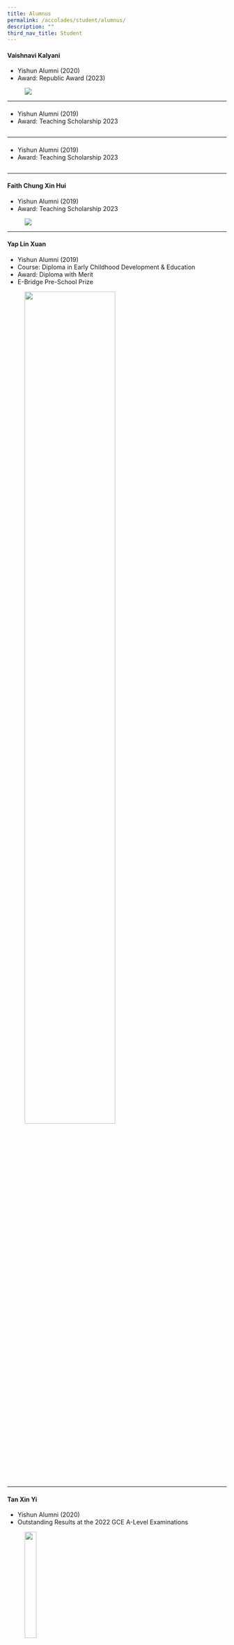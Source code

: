 ```yaml
---
title: Alumnus
permalink: /accolades/student/alumnus/
description: ""
third_nav_title: Student
---
```

#### Vaishnavi Kalyani

* Yishun Alumni (2020)
* Award: Republic Award (2023)

<figure><img src="/images/Accolades/Student/vaishnavi%20kalyani.jpg"></figure>

______________________________________________

#### 

* Yishun Alumni (2019)
* Award: Teaching Scholarship 2023

<figure><img src=""></figure>

______________________________________________

#### 

* Yishun Alumni (2019)
* Award: Teaching Scholarship 2023

<figure><img src=""></figure>

______________________________________________

#### Faith Chung Xin Hui

* Yishun Alumni (2019)
* Award: Teaching Scholarship 2023

<figure><img src="/images/Accolades/Student/faith%20chung%20xin%20hui.jpg"></figure>

______________________________________________

#### Yap Lin Xuan

* Yishun Alumni (2019)
* Course: Diploma in Early Childhood Development &amp; Education
* Award: Diploma with Merit
* E-Bridge Pre-School Prize

<figure><img src="/images/Accolades/Student/yap%20lin%20xuan.jpeg" style="width:70%"></figure>

________________________________________________

#### Tan Xin Yi

* Yishun Alumni (2020)
* Outstanding Results at the 2022 GCE A-Level Examinations

<figure><img src="/images/Accolades/Student/tan%20xin%20yi_photo.png" style="width:25%"></figure>

<figure><img src="/images/Accolades/Student/tan%20xin%20yi%20.png" style="width:50%"></figure>

_____________________________________________

#### Cedric Tay Shi Han and  Tan Su Xin

* Yishun Alumni (2019)
* Outstanding Results at the 2021 GCE A-Level Examinations

<figure><img src="/images/Accolades/Student/Congratulations%20on%20Outstanding%20A-Level%20Results.png" style="width:50%"></figure>

_______________________________________________
	
#### Sally Gloria Manik

* Yishun Alumni (2017)
* School of Management and Communication <br>
(Recipient of Ngee Ann Kongsi Scholarship)

_______________________________________________

#### Baey Kok Wee
	
* Yishun Alumni (2011)
* School of Management and Communication
* Recipient of:
	* RP Scholarship
	* Republic Award
	* Module Prize – Accounting
	* Module Prize – Employment Laws and Labour Relations
	* Module Prize – Manpower Planning, Resourcing and Management

_____________________________________________

#### Ryan Tan Yi En

* Yishun Alumni (2017)
* School of Technology for the Arts (Recipient of Republic Award)

_____________________________________________

#### Phyllis Oh Yu Hui

* Yishun Alumni (2015)
* Recipient of Swan &amp; Maclaren Gold Medal
* Diploma with Merit (Diploma in Media Design) from Singapore Polytechnic

<figure><img src="/images/Accolades/Student/PHYLLIS-OH-YU-HUI_1.jpg" style="width:50%"></figure>

____________________________________________

#### Huang Caihong

* YSS
* Singapore Polytechnic (Recipient of Director’s Honour Roll)

<figure><img src="/images/Accolades/Student/Huang%20Caihong.jpg" style="width:50%"></figure>

__________________________________________

#### Yeo Si Qi Levin

* YSS (2012-2015)
* Nanyang Polytechnic (Recipient of the Infinite Frameworks Silver Medal and Award for Outstanding Project Work)


<figure><img src="/images/Accolades/Student/Yeo%20Si%20Qi%20Levin.jpg" style="width:50%"></figure>

__________________________________________

#### Raiyan Mikael Suhairi

* YSS (2013-2016)
* Singapore Polytechnic (Recipient of the SP Engineering Scholarship)

<figure><img src="/images/Accolades/Student/Raiyan%20Mikael%20Suhairi.jpg" style="width:70%"></figure>

________________________________________

#### Denise Ong Li Jie

* YSS (2013-2016) – (7As for 2016 O Levels)
* NJC (2017-2018) 3 H2 distinctions and distinctions in GP, PW and MTL.

*“Gratitude. Resilience. Optimism. These are some of the virtues that
YSS has taught me over the 4 years. My life back then was like that of
a rollercoaster. But at the same time, my teachers were always there
with me through it all, checking up on me and believing in me. I will
always remember their care and concern. Thank you for providing me
with a lot of opportunities to develop myself as a positive person! In
addition, I am very thankful to have made some true friends.”*

<figure><img src="/images/Accolades/Student/Denise%20Ong%20Li%20Jie.jpg" style="width:50%"></figure>

______________________________________________________

#### Michel Sim

* YSS (2008-2011) (7 A1s in 2011 GCE O-Level Exam)
* AJC( 2012-2013) AJC Alpha Programme
* SUTD (2015 – present)

*“I will forever be grateful beyond words for the many inspiring
teachers and school mates that I have had the fortune of meeting
in YSS. Those four years have instilled in me the values of discipline
and diligence, and my teachers have shown me what a joy learning can
be. I am thankful for the sense of self-belief that I have gained through
the teachers and B.E. Project.”*


<figure><img src="/images/Accolades/Student/Michel%20Sim.png" style="width:50%"></figure>

________________________________________

#### Raphael Khoo

* YSS (2009-2012) (7 A1s in 2011 GCE O-Level Exam)
* HCI (2013-2014)
* University of London (Law) (2017)

*“My life in YSS has been full of struggles, setback and failures; yet, they
taught me the essential qualities of grit and determination. Through the
Values-In-Action Programme and leadership appointments in National
Cadet Corps and Prefectorial Board, I have learnt about the need to
remember our roots and give back to society in whatever ways I can.”*

<figure><img src="/images/Accolades/Student/Raphael%20Khoo.png" style="width:50%"></figure>

__________________________________________

#### Yoh Kai Xiang

* Currently Year 1student of Ngee Ann poly (FILM, SOUND, and Video)
* Graduated from YSS in 2015

Recipient of :

* Tay Eng Soon Scholarship
* Outstanding student Award (Nitec in Digital Audio and Video Production)
* Service Star Award 2017 (DIAMOND) from ITE College West
* GOLD Couse Medal award for Outstanding Performance in ITE

*“Yishun Sec school was where I began to have my taste of sweet
successes. The support that I got built my character, turning me from
a negative teenager who is often angry, to a positive person. The quote
that comes to my mind when I think about Yishun sec is “Life is like a
photography, we develop from the Negatives.”*


*“The teachers in the school did not give up on me and often encourage
me on. I used to fail a lot when I was in lower secondary, but teachers
spurred me on. So I learnt to step up and slowly through their guidance
and patience, they developed me to who I am today. I still keep contacts
with many of the students and staff of Yishun Sec as I would always be
grateful for what they have done for me.”*

<figure><img src="/images/Accolades/Student/Yoh%20Kai%20Xiang.jpg" style="width:70%"></figure>

__________________________________________

#### Salmah Sng Mei Wen

* Year 1 Student, Anderson Junior College
* Currently a Student Council in AJC
* YSS – 8 points for 2017 GCE O-Level Exam

*“I remember stepping into YSS as a Secondary 1 student with
non-existent self-esteem, with the only beliefs I had of myself being
that I wouldn’t go far in life and that I wasn’t capable of doing
anything good enough. I thought that I would just drift through
everything, get average results, take on no significant roles and
didn’t have any particular wants for myself. I had internalised the
idea that I didn’t deserve anything nor would I mean anything to anyone.”*


*“But YSS changed that for me. My academic performance exceeded
my imagination. I became Vice-Chairperson of my CCA
(St John Brigade Singapore), a prefectorial board team leader, and received
so many opportunities to involve myself in, like internationalisation trips,
public duties and competitions. The teachers are all caring.
Not only were they amazing at teaching, they had so much faith in me
even though I didn’t believe in myself. They are really dedicated in
their work. I honestly could not have made it this far without their
unrelenting love, guidance and belief in me.”*


*“If you told the me back then how much I would gain in YSS in the
four years , I only would have thought you were joking.
Well, I’m not joking now when I say that YSS was one of the best
decisions I’ve ever made. I’m so thankful to YSS and I wish everyone
greater success!”*

<figure><img src="/images/Accolades/Student/Salmah%20Sng%20Mei%20Wen.jpg" style="width:50%"></figure>